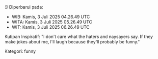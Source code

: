 ⏰ Diperbarui pada:
- WIB: Kamis, 3 Juli 2025 04.26.49 UTC
- WITA: Kamis, 3 Juli 2025 05.26.49 UTC
- WIT: Kamis, 3 Juli 2025 06.26.49 UTC

Kutipan Inspiratif:
"I don't care what the haters and naysayers say. If they make jokes about me, I'll laugh because they'll probably be funny."


Kategori: funny

